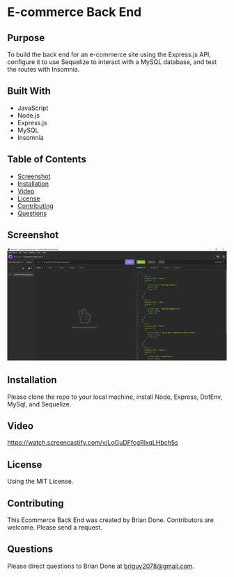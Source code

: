 # E-commerce Back End

## Purpose 
To build the back end for an e-commerce site using the Express.js API, configure it to use Sequelize to interact with a MySQL database, and test the routes with Insomnia.

## Built With
* JavaScript
* Node.js
* Express.js
* MySQL
* Insomnia

## Table of Contents
* [Screenshot](#screenshot)
* [Installation](#installation)
* [Video](#video)
* [License](#license)
* [Contributing](#contributing)
* [Questions](#questions)

## Screenshot
![Alt Brian Done Ecommerce Back End Screenshot](https://github.com/bdoneq7/ecommerce-back-end/blob/main/assets/images/screenshot.PNG?raw=true "Brian Done Ecommerce Back End Screenshot")

## Installation 
Please clone the repo to your local machine, install Node, Express, DotEnv, MySql, and Sequelize.

## Video 
https://watch.screencastify.com/v/LoGuDFfcgRlxqLHbch5s

## License 
Using the MIT License.

## Contributing 
This Ecommerce Back End was created by Brian Done. Contributors are welcome. Please send a request.

## Questions
Please direct questions to Brian Done at briguy2078@gmail.com. 